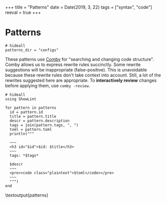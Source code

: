 +++
title = "Patterns"
date = Date(2019, 3, 22)
tags = ["syntax", "code"]
reeval = true
+++

# Patterns

```julia:preliminaries
# hideall
patterns_dir = "configs"
```

These patterns use [Comby](https://comby.dev) for "searching and changing code structure".
Comby allows us to express rewrite rules succinctly.
Some rewrite suggestions will be inappropriate (false-positive).
This is unavoidable because these rewrite rules don't take context into account.
Still, a lot of the rewrites suggested here are appropriate.
To **interactively review** changes before applying them, use `comby -review`.

```julia:patterns
# hideall
using ShowLint

for pattern in patterns
  id = pattern.id
  title = pattern.title
  descr = pattern.description
  tags = join(pattern.tags, ", ")
  toml = pattern.toml
  println("""
  
  ~~~ 
  <h3 id="$id">$id: $title</h3>
  ~~~
  tags: *$tags*

  $descr
  ~~~
  <pre><code class="plaintext">$toml</code></pre>
  ~~~
  """)
end
```

\textoutput{patterns}

